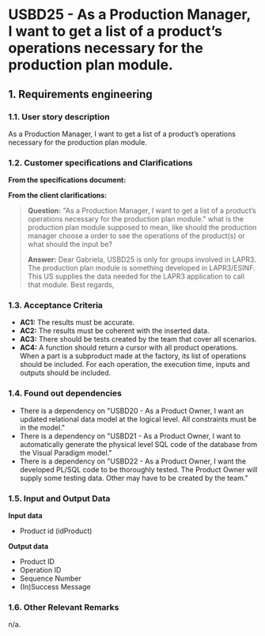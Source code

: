 # USBD25 - As a Production Manager, I want to get a list of a product’s operations necessary for the production plan module.

## 1. Requirements engineering

### 1.1. User story description

As a Production Manager, I want to get a list of a product’s operations necessary for the production plan module.

### 1.2. Customer specifications and Clarifications

**From the specifications document:**

**From the client clarifications:**

> **Question:** "As a Production Manager, I want to get a list of a product’s operations necessary for the production plan module." what is the 
> production plan module supposed to mean, like should the production manager choose a order to see the operations of the product(s) 
> or what should the input be?
> 
> **Answer:** Dear Gabriela, USBD25 is only for groups involved in LAPR3. The production plan module is something developed 
> in LAPR3/ESINF. This US supplies the data needed for the LAPR3 application to call that module. Best regards,

### 1.3. Acceptance Criteria

* **AC1:** The results must be accurate.
* **AC2:** The results must be coherent with the inserted data.
* **AC3:** There should be tests created by the team that cover all scenarios.
* **AC4:** A function should return a cursor with all product operations. When a part is a subproduct made at the factory, its list of operations should be included. For each operation, the execution time, inputs and outputs should be included.

### 1.4. Found out dependencies

* There is a dependency on "USBD20 - As a Product Owner, I want an updated relational data model at the logical level. All constraints must be in the model."
* There is a dependency on "USBD21 - As a Product Owner, I want to automatically generate the physical level SQL code of the database from the Visual Paradigm model."
* There is a dependency on "USBD22 - As a Product Owner, I want the developed PL/SQL code to be thoroughly tested. The Product Owner will supply some testing data. Other may have to be created by the team."


### 1.5. Input and Output Data

**Input data**

* Product id (idProduct)

**Output data**

* Product ID 
* Operation ID 
* Sequence Number
* (In)Success Message

### 1.6. Other Relevant Remarks

n/a.